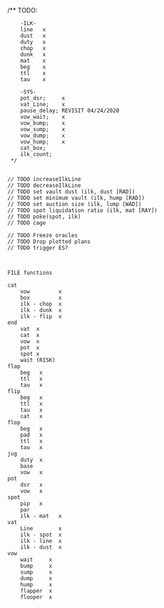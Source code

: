 /**
        TODO:

        -ILK-
        line   x 
        dust   x
        duty   x 
        chop   x
        dunk   x
        mat    x
        beg    x
        ttl    x
        tau    x

        -SYS-
        pot_dsr;     x
        vat_Line;    x
        pause_delay; REVISIT 04/24/2020
        vow_wait;    x
        vow_bump;    x
        vow_sump;    x
        vow_dump;    x
        vow_hump;    x
        cat_box;
        ilk_count;
     */


    // TODO increaseIlkLine
    // TODO decreaseIlkLine
    // TODO set vault dust (ilk, dust [RAD])
    // TODO set minimum vault (ilk, hump [RAD])
    // TODO set auction size (ilk, lump [WAD])
    // TODO spot liquidation ratio (ilk, mat [RAY])
    // TODO poke(spot, ilk)
    // TODO cage
    
    // TODO Freeze oracles
    // TODO Drop plotted plans
    // TODO trigger ES?



    FILE functions

    cat
        vow         x
        box         x
        ilk - chop  x
        ilk - dunk  x
        ilk - flip  x
    end
        vat  x
        cat  x
        vow  x
        pot  x
        spot x
        wait (RISK)
    flap
        beg   x
        ttl   x
        tau   x
    flip
        beg   x
        ttl   x
        tau   x
        cat   x
    flop
        beg   x
        pad   x
        ttl   x
        tau   x
    jug
        duty  x
        base
        vow   x
    pot
        dsr   x
        vow   x
    spot
        pip   x
        par
        ilk - mat   x
    vat
        Line        x
        ilk - spot  x
        ilk - line  x
        ilk - dust  x
    vow
        wait     x
        bump     x
        sump     x
        dump     x
        hump     x
        flapper  x
        flooper  x


                

